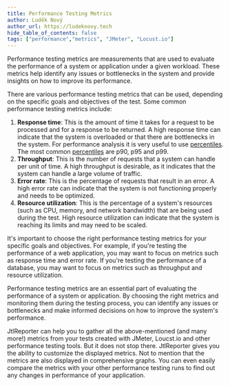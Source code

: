 ```yaml
---
title: Performance Testing Metrics
author: Luděk Nový
author_url: https://ludeknovy.tech
hide_table_of_contents: false
tags: ["performance","metrics", "JMeter", "Locust.io"]
---
```


Performance testing metrics are measurements that are used to evaluate the performance of a system or application under a given workload. These metrics help identify any issues or bottlenecks in the system and provide insights on how to improve its performance.

There are various performance testing metrics that can be used, depending on the specific goals and objectives of the test. Some common performance testing metrics include:

1. **Response time**: This is the amount of time it takes for a request to be processed and for a response to be returned. A high response time can indicate that the system is overloaded or that there are bottlenecks in the system. For performance analysis it is very useful to use [percentiles](/blog/2023/07/07/performance-testing-metric-percentiles).
The most common [percentiles](/blog/2023/07/07/performance-testing-metric-percentiles) are p90, p95 and p99.
2. **Throughput**: This is the number of requests that a system can handle per unit of time. A high throughput is desirable, as it indicates that the system can handle a large volume of traffic. 
3. **Error rate**: This is the percentage of requests that result in an error. A high error rate can indicate that the system is not functioning properly and needs to be optimized. 
4. **Resource utilization**: This is the percentage of a system's resources (such as CPU, memory, and network bandwidth) that are being used during the test. High resource utilization can indicate that the system is reaching its limits and may need to be scaled.

It's important to choose the right performance testing metrics for your specific goals and objectives. For example, if you're testing the performance of a web application, you may want to focus on metrics such as response time and error rate. If you're testing the performance of a database, you may want to focus on metrics such as throughput and resource utilization.

Performance testing metrics are an essential part of evaluating the performance of a system or application. By choosing the right metrics and monitoring them during the testing process, you can identify any issues or bottlenecks and make informed decisions on how to improve the system's performance.

JtlReporter can help you to gather all the above-mentioned (and many more!) metrics from your tests created with JMeter, Loucst.io and other performance testing tools. But it does not stop there. JtlReporter gives you the ability to customize the displayed metrics.
Not to mention that the metrics are also displayed in comprehensive graphs. You can even easily compare the metrics with your other performance testing runs to find out any changes in performance of your application.
